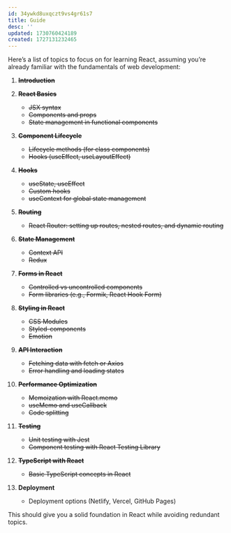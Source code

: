 ```yaml
---
id: 34ywkd8uxqczt9vs4gr61s7
title: Guide
desc: ''
updated: 1730760424189
created: 1727131232465
---
```


Here’s a list of topics to focus on for learning React, assuming you’re already familiar with the fundamentals of web development:

1. ~~**Introduction**~~

1. ~~**React Basics**~~
   - ~~JSX syntax~~
   - ~~Components and props~~
   - ~~State management in functional components~~

1. ~~**Component Lifecycle**~~
   - ~~Lifecycle methods (for class components)~~
   - ~~Hooks (useEffect, useLayoutEffect)~~

1. ~~**Hooks**~~
   - ~~useState, useEffect~~
   - ~~Custom hooks~~
   - ~~useContext for global state management~~

1. ~~**Routing**~~
   - ~~React Router: setting up routes, nested routes, and dynamic routing~~

1. ~~**State Management**~~
   - ~~Context API~~
   - ~~Redux~~

1. ~~**Forms in React**~~
   - ~~Controlled vs uncontrolled components~~
   - ~~Form libraries (e.g., Formik, React Hook Form)~~

1. ~~**Styling in React**~~
   - ~~CSS Modules~~
   - ~~Styled-components~~
   - ~~Emotion~~

1. ~~**API Interaction**~~
   - ~~Fetching data with fetch or Axios~~
   - ~~Error handling and loading states~~

1. ~~**Performance Optimization**~~
   - ~~Memoization with React.memo~~
   - ~~useMemo and useCallback~~
   - ~~Code splitting~~

1. ~~**Testing**~~
    - ~~Unit testing with Jest~~
    - ~~Component testing with React Testing Library~~

1. ~~**TypeScript with React**~~
    - ~~Basic TypeScript concepts in React~~

1. **Deployment**
    - Deployment options (Netlify, Vercel, GitHub Pages)

This should give you a solid foundation in React while avoiding redundant topics.